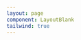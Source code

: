 ```yaml
---
layout: page
component: LayoutBlank
tailwind: true
---
```


<script setup>
import ExampleCard from './ExampleCard.vue';
</script>

<ExampleCard />
